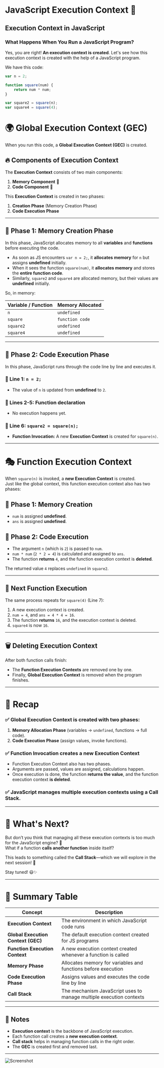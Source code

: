 # JavaScript Execution Context 🚀


## Execution Context in JavaScript  

### What Happens When You Run a JavaScript Program?  

Yes, you are right! **An execution context is created**. Let's see how this execution context is created with the help of a JavaScript program.  

We have this code:  

```js
var n = 2;

function square(num) {
    return num * num;
}

var square2 = square(n);
var square4 = square(4);
````
# 🌍 Global Execution Context (GEC)

When you run this code, a **Global Execution Context (GEC)** is created.

## 🔥 Components of Execution Context

The **Execution Context** consists of two main components:

1. **Memory Component** 🧠  
2. **Code Component** 🎯  

This **Execution Context** is created in two phases:

1. **Creation Phase** (Memory Creation Phase)  
2. **Code Execution Phase**  

---

## 📌 Phase 1: Memory Creation Phase  

In this phase, JavaScript allocates memory to all **variables** and **functions** before executing the code.

- As soon as JS encounters `var n = 2;`, it **allocates memory** for `n` but assigns **undefined** initially.
- When it sees the function `square(num)`, it **allocates memory** and stores the **entire function code**.
- Similarly, `square2` and `square4` are allocated memory, but their values are **undefined** initially.

So, in memory:

| Variable / Function | Memory Allocated |
|---------------------|-----------------|
| `n` | `undefined` |
| `square` | `function code` |
| `square2` | `undefined` |
| `square4` | `undefined` |

---

## 📌 Phase 2: Code Execution Phase  

In this phase, JavaScript runs through the code line by line and executes it.

### 🔹 Line 1: `n = 2;`  
- The value of `n` is updated from **undefined** to `2`.  

### 🔹 Lines 2-5: Function declaration  
- No execution happens yet.

### 🔹 Line 6: `square2 = square(n);`  
- **Function Invocation:** A new **Execution Context** is created for `square(n)`.  

---

# 🎭 Function Execution Context  

When `square(n)` is invoked, a **new Execution Context** is created.  
Just like the global context, this function execution context also has two phases:

## 📌 Phase 1: Memory Creation  
- `num` is assigned **undefined**.  
- `ans` is assigned **undefined**.  

## 📌 Phase 2: Code Execution  
- The argument `n` (which is `2`) is passed to `num`.  
- `num * num` (`2 * 2 = 4`) is calculated and assigned to `ans`.  
- The function **returns** `4`, and the function execution context is **deleted**.  

The returned value `4` replaces `undefined` in `square2`.  

---

## 🔄 Next Function Execution  

The same process repeats for `square(4)` (Line 7):

1. A new execution context is created.  
2. `num = 4`, and `ans = 4 * 4 = 16`.  
3. The function **returns** `16`, and the execution context is deleted.  
4. `square4` is now `16`.  

---

## 🗑️ Deleting Execution Context  

After both function calls finish:

- The **Function Execution Contexts** are removed one by one.  
- Finally, **Global Execution Context** is removed when the program finishes.  

---

# 🌟 Recap  

### ✅ **Global Execution Context is created with two phases:**  
1. **Memory Allocation Phase** (variables → `undefined`, functions → full code).  
2. **Code Execution Phase** (assign values, invoke functions).  

### ✅ **Function Invocation creates a new Execution Context**  
- Function Execution Context also has two phases.  
- Arguments are passed, values are assigned, calculations happen.  
- Once execution is done, the function **returns the value**, and the function execution context **is deleted**.  

### ✅ **JavaScript manages multiple execution contexts using a Call Stack.**  

---

# 🚀 What's Next?  

But don’t you think that managing all these execution contexts is too much for the JavaScript engine? 🤔  
What if a function **calls another function** inside itself?  

This leads to something called the **Call Stack**—which we will explore in the next session! 🎥  

Stay tuned! 😃✨  

---

# 🎯 Summary Table  

| Concept | Description |
|---------|------------|
| **Execution Context** | The environment in which JavaScript code runs |
| **Global Execution Context (GEC)** | The default execution context created for JS programs |
| **Function Execution Context** | A new execution context created whenever a function is called |
| **Memory Phase** | Allocates memory for variables and functions before execution |
| **Code Execution Phase** | Assigns values and executes the code line by line |
| **Call Stack** | The mechanism JavaScript uses to manage multiple execution contexts |

---

## 📝 Notes  

- **Execution context** is the backbone of JavaScript execution.  
- Each function call creates a **new execution context**.  
- **Call stack** helps in managing function calls in the right order.  
- The **GEC** is created first and removed last.  

---
![Screenshot](https://github.com/ravindracode/JavaScripct/blob/main/Capture.PNG)

  
